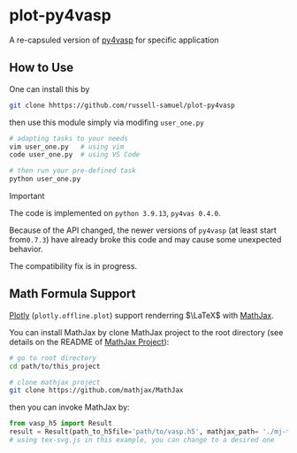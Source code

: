 # plot-py4vasp
A re-capsuled version of [py4vasp](https://github.com/vasp-dev/py4vasp) for specific application 

## How to Use

One can install this by

```bash
git clone hhttps://github.com/russell-samuel/plot-py4vasp
```

then use this module simply via modifing `user_one.py` 
```bash
# adapting tasks to your needs
vim user_one.py   # using vim
code user_one.py  # using VS Code

# then run your pre-defined task
python user_one.py
```

> [!IMPORTANT]
> The code is implemented on `python 3.9.13`, `py4vas 0.4.0`. 
> 
> Because of the API changed, the newer versions of `py4vasp` (at least start from`0.7.3`) have already broke this code and may cause some unexpected behavior. 
> 
> The compatibility fix is in progress. 

## Math Formula Support

[Plotly](https://github.com/plotly/plotly.py) (`plotly.offline.plot`) support renderring $\LaTeX$ with [MathJax](https://github.com/mathjax/MathJax). 

You can install MathJax by clone MathJax project to the root directory (see details on the README of [MathJax Project](https://github.com/mathjax/MathJax)):

```bash
# go to root directory
cd path/to/this_project

# clone mathjax project 
git clone https://github.com/mathjax/MathJax
```

then you can invoke MathJax by:

```python
from vasp_h5 import Result
result = Result(path_to_h5file='path/to/vasp.h5', mathjax_path= './mj-tmp/es5/tex-svg.js')  
# using tex-svg.js in this example, you can change to a desired one
```
